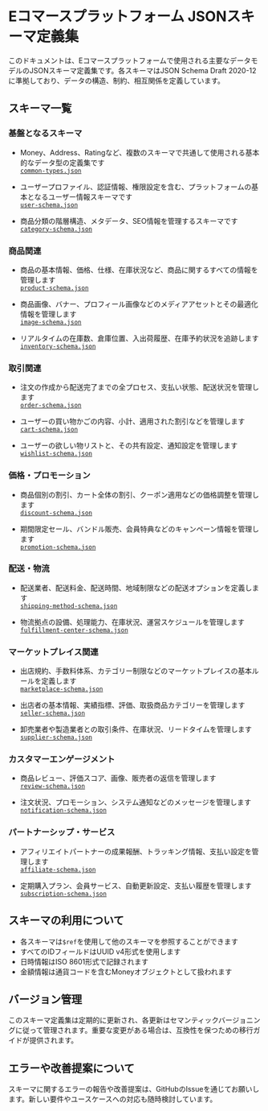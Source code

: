 # Eコマースプラットフォーム JSONスキーマ定義集

このドキュメントは、Eコマースプラットフォームで使用される主要なデータモデルのJSONスキーマ定義集です。各スキーマはJSON Schema Draft 2020-12に準拠しており、データの構造、制約、相互関係を定義しています。

## スキーマ一覧

### 基盤となるスキーマ

- Money、Address、Ratingなど、複数のスキーマで共通して使用される基本的なデータ型の定義集です  
  [`common-types.json`](./schemas/common-types.json)

- ユーザープロファイル、認証情報、権限設定を含む、プラットフォームの基本となるユーザー情報スキーマです  
  [`user-schema.json`](./schemas/user-schema.json)

- 商品分類の階層構造、メタデータ、SEO情報を管理するスキーマです  
  [`category-schema.json`](./schemas/category-schema.json)

### 商品関連

- 商品の基本情報、価格、仕様、在庫状況など、商品に関するすべての情報を管理します  
  [`product-schema.json`](./schemas/product-schema.json)

- 商品画像、バナー、プロフィール画像などのメディアアセットとその最適化情報を管理します  
  [`image-schema.json`](./schemas/image-schema.json)

- リアルタイムの在庫数、倉庫位置、入出荷履歴、在庫予約状況を追跡します  
  [`inventory-schema.json`](./schemas/inventory-schema.json)

### 取引関連

- 注文の作成から配送完了までの全プロセス、支払い状態、配送状況を管理します  
  [`order-schema.json`](./schemas/order-schema.json)

- ユーザーの買い物かごの内容、小計、適用された割引などを管理します  
  [`cart-schema.json`](./schemas/cart-schema.json)

- ユーザーの欲しい物リストと、その共有設定、通知設定を管理します  
  [`wishlist-schema.json`](./schemas/wishlist-schema.json)

### 価格・プロモーション

- 商品個別の割引、カート全体の割引、クーポン適用などの価格調整を管理します  
  [`discount-schema.json`](./schemas/discount-schema.json)

- 期間限定セール、バンドル販売、会員特典などのキャンペーン情報を管理します  
  [`promotion-schema.json`](./schemas/promotion-schema.json)

### 配送・物流

- 配送業者、配送料金、配送時間、地域制限などの配送オプションを定義します  
  [`shipping-method-schema.json`](./schemas/shipping-method-schema.json)

- 物流拠点の設備、処理能力、在庫状況、運営スケジュールを管理します  
  [`fulfillment-center-schema.json`](./schemas/fulfillment-center-schema.json)

### マーケットプレイス関連

- 出店規約、手数料体系、カテゴリー制限などのマーケットプレイスの基本ルールを定義します  
  [`marketplace-schema.json`](./schemas/marketplace-schema.json)

- 出店者の基本情報、実績指標、評価、取扱商品カテゴリーを管理します  
  [`seller-schema.json`](./schemas/seller-schema.json)

- 卸売業者や製造業者との取引条件、在庫状況、リードタイムを管理します  
  [`supplier-schema.json`](./schemas/supplier-schema.json)

### カスタマーエンゲージメント

- 商品レビュー、評価スコア、画像、販売者の返信を管理します  
  [`review-schema.json`](./schemas/review-schema.json)

- 注文状況、プロモーション、システム通知などのメッセージを管理します  
  [`notification-schema.json`](./schemas/notification-schema.json)

### パートナーシップ・サービス

- アフィリエイトパートナーの成果報酬、トラッキング情報、支払い設定を管理します  
  [`affiliate-schema.json`](./schemas/affiliate-schema.json)

- 定期購入プラン、会員サービス、自動更新設定、支払い履歴を管理します  
  [`subscription-schema.json`](./schemas/subscription-schema.json)

## スキーマの利用について

- 各スキーマは`$ref`を使用して他のスキーマを参照することができます
- すべてのIDフィールドはUUID v4形式を使用します
- 日時情報はISO 8601形式で記録されます
- 金額情報は通貨コードを含むMoneyオブジェクトとして扱われます

## バージョン管理

このスキーマ定義集は定期的に更新され、各更新はセマンティックバージョニングに従って管理されます。重要な変更がある場合は、互換性を保つための移行ガイドが提供されます。

## エラーや改善提案について

スキーマに関するエラーの報告や改善提案は、GitHubのIssueを通じてお願いします。新しい要件やユースケースへの対応も随時検討しています。
